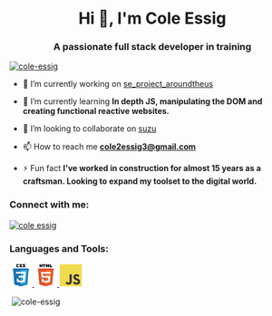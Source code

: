 <h1 align="center">Hi 👋, I'm Cole Essig</h1>
<h3 align="center">A passionate full stack developer in training</h3>

<p align="left"> <a href="https://github.com/ryo-ma/github-profile-trophy"><img src="https://github-profile-trophy.vercel.app/?username=cole-essig" alt="cole-essig" /></a> </p>

- 🔭 I’m currently working on [se_project_aroundtheus](https://github.com/cole-essig/se_project_aroundtheus)

- 🌱 I’m currently learning **In depth JS, manipulating the DOM and creating functional reactive websites.**

- 👯 I’m looking to collaborate on [suzu](https://github.com/gardgeoff/suzu)

- 📫 How to reach me **cole2essig3@gmail.com**

- ⚡ Fun fact **I've worked in construction for almost 15 years as a craftsman. Looking to expand my toolset to the digital world.**

<h3 align="left">Connect with me:</h3>
<p align="left">
<a href="https://linkedin.com/in/cole essig" target="blank"><img align="center" src="https://raw.githubusercontent.com/rahuldkjain/github-profile-readme-generator/master/src/images/icons/Social/linked-in-alt.svg" alt="cole essig" height="30" width="40" /></a>
</p>

<h3 align="left">Languages and Tools:</h3>
<p align="left"> <a href="https://www.w3schools.com/css/" target="_blank" rel="noreferrer"> <img src="https://raw.githubusercontent.com/devicons/devicon/master/icons/css3/css3-original-wordmark.svg" alt="css3" width="40" height="40"/> </a> <a href="https://www.w3.org/html/" target="_blank" rel="noreferrer"> <img src="https://raw.githubusercontent.com/devicons/devicon/master/icons/html5/html5-original-wordmark.svg" alt="html5" width="40" height="40"/> </a> <a href="https://developer.mozilla.org/en-US/docs/Web/JavaScript" target="_blank" rel="noreferrer"> <img src="https://raw.githubusercontent.com/devicons/devicon/master/icons/javascript/javascript-original.svg" alt="javascript" width="40" height="40"/> </a> </p>

<p>&nbsp;<img align="center" src="https://github-readme-stats.vercel.app/api?username=cole-essig&show_icons=true&locale=en" alt="cole-essig" /></p>

